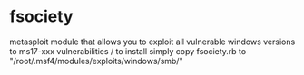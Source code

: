 # fsociety
metasploit module that allows you to exploit all vulnerable windows versions to ms17-xxx vulnerabilities / to install simply copy fsociety.rb to "/root/.msf4/modules/exploits/windows/smb/"

